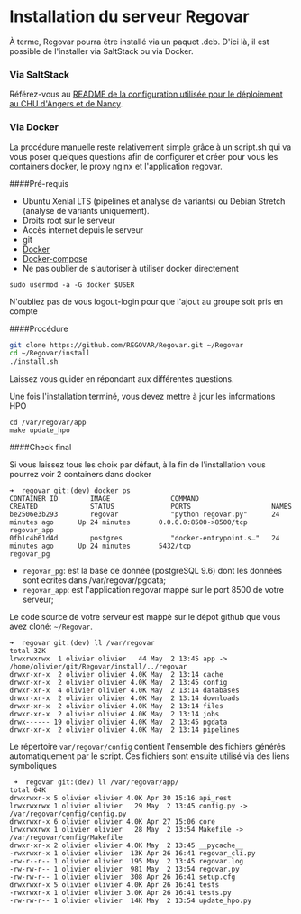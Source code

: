 
# Installation du serveur Regovar

À terme, Regovar pourra être installé via un paquet .deb. D'ici là, il est possible de l'installer via SaltStack ou via Docker.

### Via SaltStack

Référez-vous au [README de la configuration utilisée pour le déploiement au CHU d'Angers et de Nancy](https://github.com/REGOVAR/ServerConfiguration/blob/master/README.md).

### Via Docker

La procédure manuelle reste relativement simple grâce à un script.sh qui va vous poser quelques questions afin de configurer et créer pour vous les containers docker, le proxy nginx et l'application regovar.  

####Pré-requis

 * Ubuntu Xenial LTS (pipelines et analyse de variants) ou Debian Stretch (analyse de variants uniquement).
 * Droits root sur le serveur
 * Accès internet depuis le serveur
 * git
 * [Docker](https://docs.docker.com/install/linux/docker-ce/ubuntu/)
 * [Docker-compose](https://docs.docker.com/compose/install/#install-compose)
 * Ne pas oublier de s'autoriser à utiliser docker directement
```
sudo usermod -a -G docker $USER
```

N'oubliez pas de vous logout-login pour que l'ajout au groupe soit pris en compte

####Procédure

```sh
git clone https://github.com/REGOVAR/Regovar.git ~/Regovar
cd ~/Regovar/install
./install.sh
```
Laissez vous guider en répondant aux différentes questions.

Une fois l'installation terminé, vous devez mettre à jour les informations HPO
```
cd /var/regovar/app
make update_hpo
```

####Check final

Si vous laissez tous les choix par défaut, à la fin de l'installation vous pourrez voir 2 containers dans docker
```
➜  regovar git:(dev) docker ps
CONTAINER ID        IMAGE               COMMAND                  CREATED             STATUS              PORTS                    NAMES
be2506e3b293        regovar             "python regovar.py"      24 minutes ago      Up 24 minutes       0.0.0.0:8500->8500/tcp   regovar_app
0fb1c4b61d4d        postgres            "docker-entrypoint.s…"   24 minutes ago      Up 24 minutes       5432/tcp                 regovar_pg
```

 * `regovar_pg`: est la base de donnée (postgreSQL 9.6) dont les données sont ecrites dans /var/regovar/pgdata;
 * `regovar_app`: est l'application regovar mappé sur le port 8500 de votre serveur;

Le code source de votre serveur est mappé sur le dépot github que vous avez cloné: `~/Regovar`.
```
➜  regovar git:(dev) ll /var/regovar 
total 32K
lrwxrwxrwx  1 olivier olivier   44 May  2 13:45 app -> /home/olivier/git/Regovar/install/../regovar
drwxr-xr-x  2 olivier olivier 4.0K May  2 13:14 cache
drwxr-xr-x  2 olivier olivier 4.0K May  2 13:45 config
drwxr-xr-x  4 olivier olivier 4.0K May  2 13:14 databases
drwxr-xr-x  2 olivier olivier 4.0K May  2 13:14 downloads
drwxr-xr-x  2 olivier olivier 4.0K May  2 13:14 files
drwxr-xr-x  2 olivier olivier 4.0K May  2 13:14 jobs
drwx------ 19 olivier olivier 4.0K May  2 13:45 pgdata
drwxr-xr-x  2 olivier olivier 4.0K May  2 13:14 pipelines
```
 
Le répertoire `var/regovar/config` contient l'ensemble des fichiers générés automatiquement par le script. Ces fichiers sont ensuite utilisé via des liens symboliques
```
 ➜  regovar git:(dev) ll /var/regovar/app/
total 64K
drwxrwxr-x 5 olivier olivier 4.0K Apr 30 15:16 api_rest
lrwxrwxrwx 1 olivier olivier   29 May  2 13:45 config.py -> /var/regovar/config/config.py
drwxrwxr-x 6 olivier olivier 4.0K Apr 27 15:06 core
lrwxrwxrwx 1 olivier olivier   28 May  2 13:54 Makefile -> /var/regovar/config/Makefile
drwxr-xr-x 2 olivier olivier 4.0K May  2 13:45 __pycache__
-rwxrwxr-x 1 olivier olivier  13K Apr 26 16:41 regovar_cli.py
-rw-r--r-- 1 olivier olivier  195 May  2 13:45 regovar.log
-rw-rw-r-- 1 olivier olivier  981 May  2 13:54 regovar.py
-rw-rw-r-- 1 olivier olivier  308 Apr 26 16:41 setup.cfg
drwxrwxr-x 5 olivier olivier 4.0K Apr 26 16:41 tests
-rwxrwxr-x 1 olivier olivier 3.0K Apr 26 16:41 tests.py
-rw-rw-r-- 1 olivier olivier  14K May  2 13:54 update_hpo.py
```
 
 
